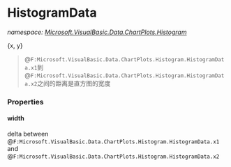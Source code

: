 ﻿# HistogramData
_namespace: [Microsoft.VisualBasic.Data.ChartPlots.Histogram](./index.md)_

{x, y}

> 
>  @``F:Microsoft.VisualBasic.Data.ChartPlots.Histogram.HistogramData.x1``到@``F:Microsoft.VisualBasic.Data.ChartPlots.Histogram.HistogramData.x2``之间的距离是直方图的宽度
>  



### Properties

#### width
delta between @``F:Microsoft.VisualBasic.Data.ChartPlots.Histogram.HistogramData.x1`` and @``F:Microsoft.VisualBasic.Data.ChartPlots.Histogram.HistogramData.x2``
